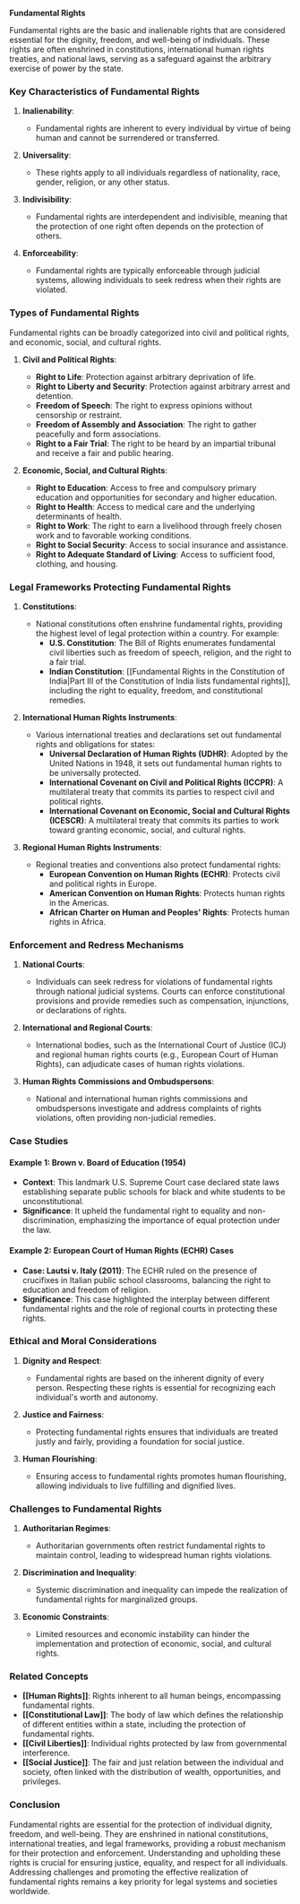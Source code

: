 **Fundamental Rights**

Fundamental rights are the basic and inalienable rights that are considered essential for the dignity, freedom, and well-being of individuals. These rights are often enshrined in constitutions, international human rights treaties, and national laws, serving as a safeguard against the arbitrary exercise of power by the state.

### Key Characteristics of Fundamental Rights

1. **Inalienability**:
   - Fundamental rights are inherent to every individual by virtue of being human and cannot be surrendered or transferred.

2. **Universality**:
   - These rights apply to all individuals regardless of nationality, race, gender, religion, or any other status.

3. **Indivisibility**:
   - Fundamental rights are interdependent and indivisible, meaning that the protection of one right often depends on the protection of others.

4. **Enforceability**:
   - Fundamental rights are typically enforceable through judicial systems, allowing individuals to seek redress when their rights are violated.

### Types of Fundamental Rights

Fundamental rights can be broadly categorized into civil and political rights, and economic, social, and cultural rights.

1. **Civil and Political Rights**:
   - **Right to Life**: Protection against arbitrary deprivation of life.
   - **Right to Liberty and Security**: Protection against arbitrary arrest and detention.
   - **Freedom of Speech**: The right to express opinions without censorship or restraint.
   - **Freedom of Assembly and Association**: The right to gather peacefully and form associations.
   - **Right to a Fair Trial**: The right to be heard by an impartial tribunal and receive a fair and public hearing.

2. **Economic, Social, and Cultural Rights**:
   - **Right to Education**: Access to free and compulsory primary education and opportunities for secondary and higher education.
   - **Right to Health**: Access to medical care and the underlying determinants of health.
   - **Right to Work**: The right to earn a livelihood through freely chosen work and to favorable working conditions.
   - **Right to Social Security**: Access to social insurance and assistance.
   - **Right to Adequate Standard of Living**: Access to sufficient food, clothing, and housing.

### Legal Frameworks Protecting Fundamental Rights

1. **Constitutions**:
   - National constitutions often enshrine fundamental rights, providing the highest level of legal protection within a country. For example:
     - **U.S. Constitution**: The Bill of Rights enumerates fundamental civil liberties such as freedom of speech, religion, and the right to a fair trial.
     - **Indian Constitution**: [[Fundamental Rights in the Constitution of India|Part III of the Constitution of India lists fundamental rights]], including the right to equality, freedom, and constitutional remedies.

2. **International Human Rights Instruments**:
   - Various international treaties and declarations set out fundamental rights and obligations for states:
     - **Universal Declaration of Human Rights (UDHR)**: Adopted by the United Nations in 1948, it sets out fundamental human rights to be universally protected.
     - **International Covenant on Civil and Political Rights (ICCPR)**: A multilateral treaty that commits its parties to respect civil and political rights.
     - **International Covenant on Economic, Social and Cultural Rights (ICESCR)**: A multilateral treaty that commits its parties to work toward granting economic, social, and cultural rights.

3. **Regional Human Rights Instruments**:
   - Regional treaties and conventions also protect fundamental rights:
     - **European Convention on Human Rights (ECHR)**: Protects civil and political rights in Europe.
     - **American Convention on Human Rights**: Protects human rights in the Americas.
     - **African Charter on Human and Peoples' Rights**: Protects human rights in Africa.

### Enforcement and Redress Mechanisms

1. **National Courts**:
   - Individuals can seek redress for violations of fundamental rights through national judicial systems. Courts can enforce constitutional provisions and provide remedies such as compensation, injunctions, or declarations of rights.

2. **International and Regional Courts**:
   - International bodies, such as the International Court of Justice (ICJ) and regional human rights courts (e.g., European Court of Human Rights), can adjudicate cases of human rights violations.

3. **Human Rights Commissions and Ombudspersons**:
   - National and international human rights commissions and ombudspersons investigate and address complaints of rights violations, often providing non-judicial remedies.

### Case Studies

#### Example 1: **Brown v. Board of Education (1954)**
   - **Context**: This landmark U.S. Supreme Court case declared state laws establishing separate public schools for black and white students to be unconstitutional.
   - **Significance**: It upheld the fundamental right to equality and non-discrimination, emphasizing the importance of equal protection under the law.

#### Example 2: **European Court of Human Rights (ECHR) Cases**
   - **Case: Lautsi v. Italy (2011)**: The ECHR ruled on the presence of crucifixes in Italian public school classrooms, balancing the right to education and freedom of religion.
   - **Significance**: This case highlighted the interplay between different fundamental rights and the role of regional courts in protecting these rights.

### Ethical and Moral Considerations

1. **Dignity and Respect**:
   - Fundamental rights are based on the inherent dignity of every person. Respecting these rights is essential for recognizing each individual's worth and autonomy.

2. **Justice and Fairness**:
   - Protecting fundamental rights ensures that individuals are treated justly and fairly, providing a foundation for social justice.

3. **Human Flourishing**:
   - Ensuring access to fundamental rights promotes human flourishing, allowing individuals to live fulfilling and dignified lives.

### Challenges to Fundamental Rights

1. **Authoritarian Regimes**:
   - Authoritarian governments often restrict fundamental rights to maintain control, leading to widespread human rights violations.

2. **Discrimination and Inequality**:
   - Systemic discrimination and inequality can impede the realization of fundamental rights for marginalized groups.

3. **Economic Constraints**:
   - Limited resources and economic instability can hinder the implementation and protection of economic, social, and cultural rights.

### Related Concepts

- **[[Human Rights]]**: Rights inherent to all human beings, encompassing fundamental rights.
- **[[Constitutional Law]]**: The body of law which defines the relationship of different entities within a state, including the protection of fundamental rights.
- **[[Civil Liberties]]**: Individual rights protected by law from governmental interference.
- **[[Social Justice]]**: The fair and just relation between the individual and society, often linked with the distribution of wealth, opportunities, and privileges.

### Conclusion

Fundamental rights are essential for the protection of individual dignity, freedom, and well-being. They are enshrined in national constitutions, international treaties, and legal frameworks, providing a robust mechanism for their protection and enforcement. Understanding and upholding these rights is crucial for ensuring justice, equality, and respect for all individuals. Addressing challenges and promoting the effective realization of fundamental rights remains a key priority for legal systems and societies worldwide.